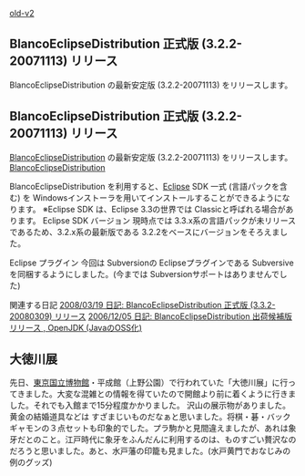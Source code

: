 [old-v2](ig071202-orig.html)

## BlancoEclipseDistribution 正式版 (3.2.2-20071113) リリース

BlancoEclipseDistribution の最新安定版 (3.2.2-20071113) をリリースします。






## BlancoEclipseDistribution 正式版 (3.2.2-20071113) リリース


[BlancoEclipseDistribution](http://www.igapyon.jp/blanco/blancoeclipsedistribution.html) の最新安定版 (3.2.2-20071113) をリリースします。
[BlancoEclipseDistribution](http://www.igapyon.jp/blanco/blancoeclipsedistribution.html)


BlancoEclipseDistribution を利用すると、[Eclipse](http://www.igapyon.jp/igapyon/diary/keyword/eclipse.html) SDK 一式 (言語パックを含む)
を Windowsインストーラを用いてインストールすることができるようになります。
※Eclipse SDK は、Eclipse 3.3の世界では Classicと呼ばれる場合があります。
Eclipse SDK バージョン
  現時点では 3.3.x系の言語パックが未リリースであるため、3.2.x系の最新版である 3.2.2をベースにバージョンをそろえました。
  
  Eclipse プラグイン
  今回は Subversionの Eclipseプラグインである Subversiveを同梱するようにしました。(今までは Subversionサポートはありませんでした)
  


関連する日記
[2008/03/19 日記: BlancoEclipseDistribution 正式版 (3.3.2-20080309) リリース](../2008/ig080319.html)
  [2006/12/05 日記: BlancoEclipseDistribution 出荷候補版リリース , OpenJDK (JavaのOSS化)](../2006/ig061205.html)


## 大徳川展


先日、[東京国立博物館](http://www.tnm.jp/)・平成館（上野公園）で行われていた「大徳川展」に行ってきました。大変な混雑との情報を得ていたので開館より前に着くように行きました。それでも入館まで15分程度かかりました。
沢山の展示物がありました。黄金の結婚道具などは すざまじいものだなぁと思いました。将棋・碁・バックギャモンの３点セットも印象的でした。プラ駒かと見間違えましたが、あれは象牙だとのこと。江戸時代に象牙をふんだんに利用するのは、ものすごい贅沢なのだろうと思いました。あと、水戸藩の印籠も見ました。(水戸黄門でおなじみの例のグッズ)